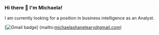 ### Hi there 👋 I'm Michaela!
I am currently looking for a position in business intelligence as an Analyst.

[![Gmail badge](https://img.shields.io/badge/Gmail-D14836?style=for-the-badge&logo=gmail&logoColor=white)]
(mailto:michaelashaneleary@gmail.com)

